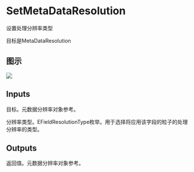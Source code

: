 # SetMetaDataResolution

设置处理分辨率类型

目标是MetaDataResolution

## 图示

![]($-20221218-18595704.png)

## Inputs

目标。元数据分辨率对象参考。

分辨率类型。EFieldResolutionType枚举。用于选择将应用该字段的粒子的处理分辨率的类型。

## Outputs

返回值。元数据分辨率对象参考。